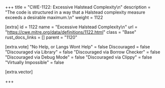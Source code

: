 +++
title = "CWE-1122: Excessive Halstead Complexity\n"
description = "The code is structured in a way that a Halstead complexity measure exceeds a desirable maximum.\n"
weight = 1122

[extra]
id = 1122
name = "Excessive Halstead Complexity\n"
url = "https://cwe.mitre.org/data/definitions/1122.html"
class = "Base"
rust_docs_links = []
parent = "1120"

[extra.vote]
"No Help, or Langs Wont Help" = false
Discouraged = false
"Discouraged via Library" = false
"Discouraged via Borrow Checker" = false
"Discouraged via Debug Mode" = false
"Discouraged via Clippy" = false
"Virtually Impossible" = false

[extra.vector]

+++